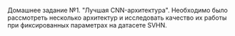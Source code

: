 Домашнее задание №1. "Лучшая CNN-архитектура". 
Необходимо было рассмотреть несколько архитектур и исследовать качество их работы при фиксированных параметрах на датасете SVHN.

